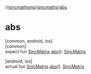 //[sincmathsmp](../../index.md)/[sincmaths](index.md)/[abs](abs.md)

# abs

[common, android, ios]\
[common]\
expect fun [SincMatrix](-sinc-matrix/index.md).[abs](abs.md)(): [SincMatrix](-sinc-matrix/index.md)

[android, ios]\
actual fun [SincMatrix](-sinc-matrix/index.md).[abs](abs.md)(): [SincMatrix](-sinc-matrix/index.md)
